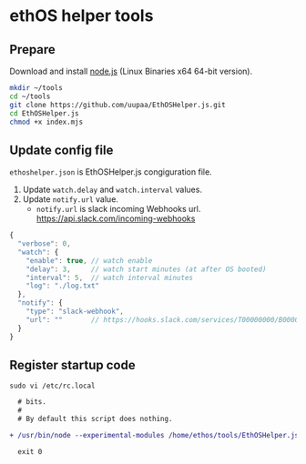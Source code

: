 # ethOS helper tools

## Prepare

Download and install [node.js](https://nodejs.org/en/download/current/) (Linux Binaries x64 64-bit version).

```sh
mkdir ~/tools
cd ~/tools
git clone https://github.com/uupaa/EthOSHelper.js.git
cd EthOSHelper.js
chmod +x index.mjs
```

## Update config file

`ethoshelper.json` is EthOSHelper.js congiguration file.

1. Update `watch.delay` and `watch.interval` values.
2. Update `notify.url` value.
    - `notify.url` is slack incoming Webhooks url. https://api.slack.com/incoming-webhooks

```js
{
  "verbose": 0,
  "watch": {
    "enable": true, // watch enable
    "delay": 3,     // watch start minutes (at after OS booted)
    "interval": 5,  // watch interval minutes
    "log": "./log.txt"
  },
  "notify": {
    "type": "slack-webhook",
    "url": ""       // https://hooks.slack.com/services/T00000000/B00000000/xxxxxxxxxxxxxxxxxxxxxxxx"
  }
}
```

## Register startup code

`sudo vi /etc/rc.local`

```diff
  # bits.
  #
  # By default this script does nothing.

+ /usr/bin/node --experimental-modules /home/ethos/tools/EthOSHelper.js/index.mjs

  exit 0

```

